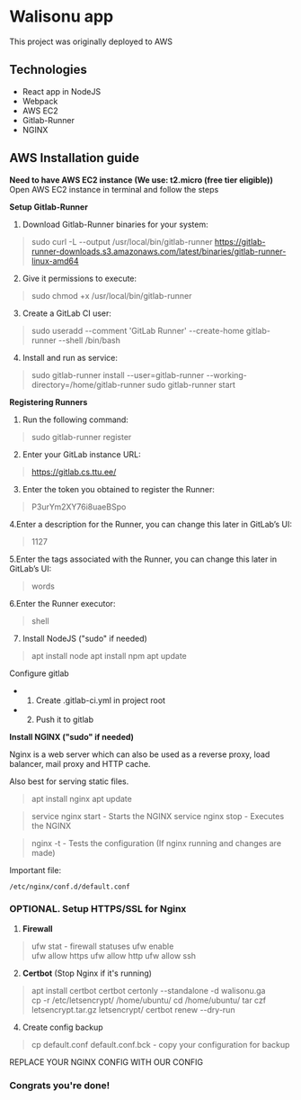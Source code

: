 # Walisonu app

This project was originally deployed to AWS

## Technologies

- React app in NodeJS
- Webpack
- AWS EC2
- Gitlab-Runner
- NGINX

## AWS Installation guide

**Need to have AWS EC2 instance (We use: t2.micro (free tier eligible))**
Open AWS EC2 instance in terminal and follow the steps

**Setup Gitlab-Runner**
1. Download Gitlab-Runner binaries for your system:
>sudo curl -L --output /usr/local/bin/gitlab-runner https://gitlab-runner-downloads.s3.amazonaws.com/latest/binaries/gitlab-runner-linux-amd64

2. Give it permissions to execute:
> sudo chmod +x /usr/local/bin/gitlab-runner

3. Create a GitLab CI user:
>sudo useradd --comment 'GitLab Runner' --create-home gitlab-runner --shell /bin/bash

4. Install and run as service:
>sudo gitlab-runner install --user=gitlab-runner --working-directory=/home/gitlab-runner
sudo gitlab-runner start

**Registering Runners**

1. Run the following command:
>sudo gitlab-runner register

2. Enter your GitLab instance URL:
>https://gitlab.cs.ttu.ee/

3. Enter the token you obtained to register the Runner:
>P3urYm2XY76i8uaeBSpo

4.Enter a description for the Runner, you can change this later in GitLab’s UI:
>1127

5.Enter the tags associated with the Runner, you can change this later in GitLab’s UI:
>words

6.Enter the Runner executor:
>shell

7. Install NodeJS ("sudo" if needed)
>apt install node
apt install npm
apt update


Configure gitlab
- 1. Create .gitlab-ci.yml in project root
- 2. Push it to gitlab

 **Install NGINX ("sudo" if needed)**

Nginx is a web server which can also be used as a reverse proxy, load balancer, mail proxy and HTTP cache.

Also best for serving static files.

>apt install nginx
apt update

>service nginx start - Starts the NGINX
service nginx stop   - Executes the NGINX

> nginx -t              - Tests the configuration (If nginx running and changes are made)

Important file:

	/etc/nginx/conf.d/default.conf

### **OPTIONAL. Setup HTTPS/SSL for Nginx**

1. **Firewall**
>ufw stat                 - firewall statuses
ufw enable   
ufw allow https
ufw allow http
ufw allow ssh

2. **Certbot** (Stop Nginx if it's running)

>apt install certbot
certbot certonly --standalone -d walisonu.ga     
cp -r /etc/letsencrypt/ /home/ubuntu/
cd /home/ubuntu/
tar czf letsencrypt.tar.gz letsencrypt/
certbot renew --dry-run 

4. Create config backup 
>cp default.conf default.conf.bck   - copy your configuration for backup

REPLACE YOUR NGINX CONFIG WITH OUR CONFIG

### **Congrats you're done!**
